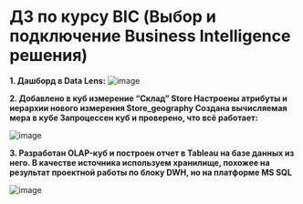 # ДЗ по курсу BIC (Выбор и подключение Business Intelligence решения)

**1.  Дашборд в Data Lens:**
![image](https://user-images.githubusercontent.com/85709710/180392194-f86210a1-0e3d-4da1-8bd8-6b5c05a8cdf6.png)


**2.  Добавлено в куб измерение “Склад” Store
      Настроены атрибуты и иерархии нового измерения Store_geography
      Создана вычисляемая мера в кубе
      Запроцессен куб и проверено, что всё работает:**
      
![image](https://user-images.githubusercontent.com/85709710/180392609-93d38cbd-8c69-4cbb-991c-858c8cead122.png)


**3.  Разработан OLAP-куб и построен отчет в Tableau на базе данных из него. В качестве источника используем хранилище, похожее на результат проектной работы по блоку DWH, но на платформе MS SQL**


![image](https://user-images.githubusercontent.com/85709710/180393456-1c264c60-3a46-4b9e-b70e-c8b27328c6f3.png)

